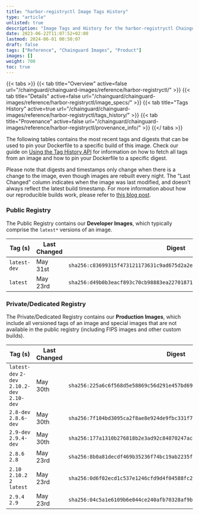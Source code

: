 ```yaml
---
title: "harbor-registryctl Image Tags History"
type: "article"
unlisted: true
description: "Image Tags and History for the harbor-registryctl Chainguard Image"
date: 2023-06-22T11:07:52+02:00
lastmod: 2024-06-01 00:50:07
draft: false
tags: ["Reference", "Chainguard Images", "Product"]
images: []
weight: 700
toc: true
---
```


{{< tabs >}}
{{< tab title="Overview" active=false url="/chainguard/chainguard-images/reference/harbor-registryctl/" >}}
{{< tab title="Details" active=false url="/chainguard/chainguard-images/reference/harbor-registryctl/image_specs/" >}}
{{< tab title="Tags History" active=true url="/chainguard/chainguard-images/reference/harbor-registryctl/tags_history/" >}}
{{< tab title="Provenance" active=false url="/chainguard/chainguard-images/reference/harbor-registryctl/provenance_info/" >}}
{{</ tabs >}}

The following tables contains the most recent tags and digests that can be used to pin your Dockerfile to a specific build of this image. Check our guide on [Using the Tag History API](/chainguard/chainguard-images/using-the-tag-history-api/) for information on how to fetch all tags from an image and how to pin your Dockerfile to a specific digest.

Please note that digests and timestamps only change when there is a change to the image, even though images are rebuilt every night. The "Last Changed" column indicates when the image was last modified, and doesn't always reflect the latest build timestamp. For more information about how our reproducible builds work, please refer to [this blog post](https://www.chainguard.dev/unchained/reproducing-chainguards-reproducible-image-builds).

### Public Registry
The Public Registry contains our **Developer Images**, which typically comprise the `latest*` versions of an image.

| Tag (s)       | Last Changed | Digest                                                                    |
|---------------|--------------|---------------------------------------------------------------------------|
|  `latest-dev` | May 31st     | `sha256:c83699315f473121173631c9ad675d2a2e463cd89e4fe366a1a02da5ce317c32` |
|  `latest`     | May 23rd     | `sha256:d49b0b3eacf893c70cb98883ea22701871947ad74a49a53874f23ecd3f88ad76` |


### Private/Dedicated Registry
The Private/Dedicated Registry contains our **Production Images**, which include all versioned tags of an image and special images that are not available in the public registry (including FIPS images and other custom builds).

| Tag (s)                                       | Last Changed | Digest                                                                    |
|-----------------------------------------------|--------------|---------------------------------------------------------------------------|
|  `latest-dev` `2-dev` `2.10.2-dev` `2.10-dev` | May 30th     | `sha256:225a6c6f568d5e58869c56d291e457bd696585cec34f76e8135fc34b1db29de5` |
|  `2.8-dev` `2.8.6-dev`                        | May 30th     | `sha256:7f104bd3095ca2f8ae8e924de9fbc331f73ac184c97f6228d5b4258a27c47ac0` |
|  `2.9-dev` `2.9.4-dev`                        | May 30th     | `sha256:177a1310b276818b2e3ad92c84870247ac8f8b34f1b3f87eef3dbfd4d425f994` |
|  `2.8.6` `2.8`                                | May 23rd     | `sha256:8b0a81decdf469b35236f74bc19ab2235f37c6068da3730cc9213b0c217ad535` |
|  `2.10` `2.10.2` `2` `latest`                 | May 23rd     | `sha256:0d6f02ecd1c537e1246cfd9d4f04588fc256c07e6a07f9c556fc3f809b3e4f50` |
|  `2.9.4` `2.9`                                | May 23rd     | `sha256:04c5a1e6109b6e044ce240afb70328af9b3556fda19f77e8f8955d34a59d36e8` |

